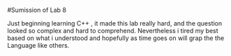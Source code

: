 #Sumission of Lab 8

Just beginning learning C++ , it made this lab really hard, and the question looked so complex and hard to comprehend.
Nevertheless i tired my best based on what i understood and hopefully as time goes on will grap the the Language like others.


